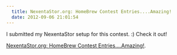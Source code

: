 ```yaml
---
  title: NexentaStor.org: HomeBrew Contest Entries....Amazing!
  date: 2012-09-06 21:01:54
---
```


I submitted my NexentaStor setup for this contest. :) Check it out!

[NexentaStor.org: HomeBrew Contest Entries....Amazing!](http://nexentastor.org/boards/12/topics/8462).
